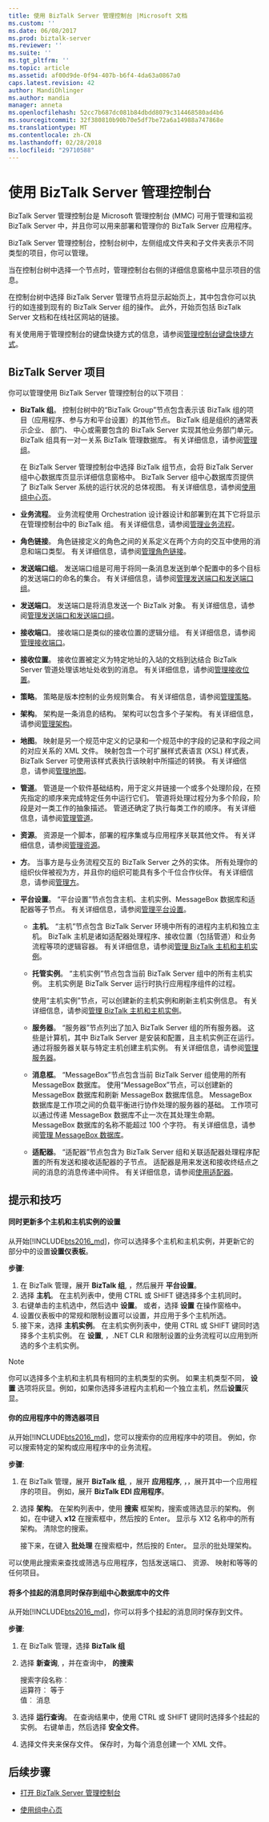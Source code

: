 ```yaml
---
title: 使用 BizTalk Server 管理控制台 |Microsoft 文档
ms.custom: ''
ms.date: 06/08/2017
ms.prod: biztalk-server
ms.reviewer: ''
ms.suite: ''
ms.tgt_pltfrm: ''
ms.topic: article
ms.assetid: af00d9de-0f94-407b-b6f4-4da63a0867a0
caps.latest.revision: 42
author: MandiOhlinger
ms.author: mandia
manager: anneta
ms.openlocfilehash: 52cc7b687dc081b84dbdd8079c314468580ad4b6
ms.sourcegitcommit: 32f380810b90b70e5df7be72a6a14988a747868e
ms.translationtype: MT
ms.contentlocale: zh-CN
ms.lasthandoff: 02/28/2018
ms.locfileid: "29710588"
---
```

# <a name="using-the-biztalk-server-administration-console"></a>使用 BizTalk Server 管理控制台
BizTalk Server 管理控制台是 Microsoft 管理控制台 (MMC) 可用于管理和监视 BizTalk Server 中，并且你可以用来部署和管理你的 BizTalk Server 应用程序。  
  
 BizTalk Server 管理控制台，控制台树中，左侧组成文件夹和子文件夹表示不同类型的项目，你可以管理。  
  
 当在控制台树中选择一个节点时，管理控制台右侧的详细信息窗格中显示项目的信息。  
  
 在控制台树中选择 BizTalk Server 管理节点将显示起始页上，其中包含你可以执行的如连接到现有的 BizTalk Server 组的操作。 此外，开始页包括 BizTalk Server 文档和在线社区网站的链接。  
  
 有关使用用于管理控制台的键盘快捷方式的信息，请参阅[管理控制台键盘快捷方式](../core/administration-console-keyboard-shortcuts.md)。  
  
## <a name="biztalk-server-artifacts"></a>BizTalk Server 项目  
 你可以管理使用 BizTalk Server 管理控制台的以下项目︰  
  
-   **BizTalk 组**。 控制台树中的“BizTalk Group”节点包含表示该 BizTalk 组的项目（应用程序、参与方和平台设置）的其他节点。 BizTalk 组是组织的通常表示企业、 部门、 中心或需要包含的 BizTalk Server 实现其他业务部门单元。 BizTalk 组具有一对一关系 BizTalk 管理数据库。 有关详细信息，请参阅[管理组](../core/managing-groups.md)。  
  
     在 BizTalk Server 管理控制台中选择 BizTalk 组节点，会将 BizTalk Server 组中心数据库页显示详细信息窗格中。 BizTalk Server 组中心数据库页提供了 BizTalk Server 系统的运行状况的总体视图。 有关详细信息，请参阅[使用组中心页](../core/using-the-group-hub-page.md)。  
  
-   **业务流程**。 业务流程使用 Orchestration 设计器设计和部署到在其下它将显示在管理控制台中的 BizTalk 组。 有关详细信息，请参阅[管理业务流程](../core/managing-orchestrations.md)。  
  
-   **角色链接**。 角色链接定义的角色之间的关系定义在两个方向的交互中使用的消息和端口类型。 有关详细信息，请参阅[管理角色链接](../core/managing-role-links.md)。  
  
-   **发送端口组**。 发送端口组是可用于将同一条消息发送到单个配置中的多个目标的发送端口的命名的集合。 有关详细信息，请参阅[管理发送端口和发送端口组](../core/managing-send-ports-and-send-port-groups.md)。  
  
-   **发送端口**。 发送端口是将消息发送一个 BizTalk 对象。 有关详细信息，请参阅[管理发送端口和发送端口组](../core/managing-send-ports-and-send-port-groups.md)。  
  
-   **接收端口**。 接收端口是类似的接收位置的逻辑分组。 有关详细信息，请参阅[管理接收端口](../core/managing-receive-ports.md)。  
  
-   **接收位置**。 接收位置被定义为特定地址的入站的文档到达结合 BizTalk Server 管道处理该地址处收到的消息。 有关详细信息，请参阅[管理接收位置](../core/managing-receive-locations.md)。  
  
-   **策略**。 策略是版本控制的业务规则集合。 有关详细信息，请参阅[管理策略](../core/managing-policies.md)。  
  
-   **架构**。 架构是一条消息的结构。 架构可以包含多个子架构。 有关详细信息，请参阅[管理架构](../core/managing-schemas.md)。  
  
-   **地图**。 映射是另一个规范中定义的记录和一个规范中的字段的记录和字段之间的对应关系的 XML 文件。 映射包含一个可扩展样式表语言 (XSL) 样式表，BizTalk Server 可使用该样式表执行该映射中所描述的转换。 有关详细信息，请参阅[管理地图](../core/managing-maps.md)。  
  
-   **管道**。 管道是一个软件基础结构，用于定义并链接一个或多个处理阶段，在预先指定的顺序来完成特定任务中运行它们。 管道将处理过程分为多个阶段，阶段是对一类工作的抽象描述。 管道还确定了执行每类工作的顺序。 有关详细信息，请参阅[管理管道](../core/managing-pipelines.md)。  
  
-   **资源**。 资源是一个脚本，部署的程序集或与应用程序关联其他文件。 有关详细信息，请参阅[管理资源](../core/managing-resources.md)。  
  
-   **方**。 当事方是与业务流程交互的 BizTalk Server 之外的实体。 所有处理你的组织伙伴被视为方，并且你的组织可能具有多个千位合作伙伴。 有关详细信息，请参阅[管理方](../core/managing-parties.md)。  
  
-   **平台设置**。 “平台设置”节点包含主机、主机实例、MessageBox 数据库和适配器等子节点。 有关详细信息，请参阅[管理平台设置](../core/managing-platform-settings.md)。  
  
    -   **主机**。 “主机”节点包含 BizTalk Server 环境中所有的进程内主机和独立主机。 BizTalk 主机是诸如适配器处理程序、接收位置（包括管道）和业务流程等项的逻辑容器。 有关详细信息，请参阅[管理 BizTalk 主机和主机实例](../core/managing-biztalk-hosts-and-host-instances.md)。  
  
    -   **托管实例**。 “主机实例”节点包含当前 BizTalk Server 组中的所有主机实例。 主机实例是 BizTalk Server 运行时执行应用程序组件的过程。  
  
         使用“主机实例”节点，可以创建新的主机实例和刷新主机实例信息。 有关详细信息，请参阅[管理 BizTalk 主机和主机实例](../core/managing-biztalk-hosts-and-host-instances.md)。  
  
    -   **服务器**。 “服务器”节点列出了加入 BizTalk Server 组的所有服务器。 这些是计算机，其中 BizTalk Server 是安装和配置，且主机实例正在运行。 通过将服务器关联与特定主机创建主机实例。 有关详细信息，请参阅[管理服务器](../core/managing-servers.md)。  
  
    -   **消息框**。 “MessageBox”节点包含当前 BizTalk Server 组使用的所有 MessageBox 数据库。 使用“MessageBox”节点，可以创建新的 MessageBox 数据库和刷新 MessageBox 数据库信息。 MessageBox 数据库是工作项之间的负载平衡进行协作处理的服务器的基础。 工作项可以通过传递 MessageBox 数据库不止一次在其处理生命期。 MessageBox 数据库的名称不能超过 100 个字符。 有关详细信息，请参阅[管理 MessageBox 数据库](../core/managing-messagebox-databases.md)。  
  
    -   **适配器**。 “适配器”节点包含为 BizTalk Server 组和关联适配器处理程序配置的所有发送和接收适配器的子节点。 适配器是用来发送和接收终结点之间的消息的消息传递中间件。 有关详细信息，请参阅[使用适配器](../core/using-adapters.md)。  

## <a name="tips-and-tricks"></a>提示和技巧

#### <a name="update-settings-for-multiple-hosts-and-host-instances-simultaneously"></a>同时更新多个主机和主机实例的设置
从开始[!INCLUDE[bts2016_md](../includes/bts2016-md.md)]，你可以选择多个主机和主机实例，并更新它的部分中的设置**设置仪表板**。

**步骤**:

1. 在 BizTalk 管理，展开 **BizTalk 组**, ，然后展开 **平台设置**。
2. 选择 **主机**。 在主机列表中，使用 CTRL 或 SHIFT 键选择多个主机同时。
3. 右键单击的主机选中，然后选中 **设置**。 或者，选择 **设置** 在操作窗格中。
4. 设置仪表板中的常规和限制设置可以设置，并应用于多个主机所选。 
5. 接下来，选择 **主机实例**。 在主机实例列表中，使用 CTRL 或 SHIFT 键同时选择多个主机实例。 在 **设置**, ，.NET CLR 和限制设置的业务流程可以应用到所选的多个主机实例。 

> [!NOTE]
> 你可以选择多个主机和主机具有相同的主机类型的实例。 如果主机类型不同， **设置** 选项将灰显。例如，如果你选择多进程内主机和一个独立主机，然后**设置**灰显。

#### <a name="filter-artifacts-in-your-application"></a>你的应用程序中的筛选器项目
从开始[!INCLUDE[bts2016_md](../includes/bts2016-md.md)]，您可以搜索你的应用程序中的项目。 例如，你可以搜索特定的架构或应用程序中的业务流程。 

**步骤**:

1. 在 BizTalk 管理，展开 **BizTalk 组**, ，展开 **应用程序**, ，，展开其中一个应用程序的项目。 例如，展开 **BizTalk EDI 应用程序**。 
2. 选择 **架构**。 在架构列表中，使用 **搜索** 框架构，搜索或筛选显示的架构。 例如，在中键入 **x12** 在搜索框中，然后按的 Enter。 显示与 X12 名称中的所有架构。 清除您的搜索。 

    接下来，在键入 **批处理** 在搜索框中，然后按的 Enter。 显示的批处理架构。 
    
可以使用此搜索来查找或筛选与应用程序，包括发送端口、 资源、 映射和等等的任何项目。 

#### <a name="save-multiple-suspended-messages-simultaneously-to-a-file-within-group-hub"></a>将多个挂起的消息同时保存到组中心数据库中的文件 
从开始[!INCLUDE[bts2016_md](../includes/bts2016-md.md)]，你可以将多个挂起的消息同时保存到文件。

**步骤**:

1. 在 BizTalk 管理，选择 **BizTalk 组**
2. 选择 **新查询**, ，并在查询中， **的搜索**

    搜索字段名称︰  
    运算符︰ 等于  
    值︰ 消息
3. 选择 **运行查询**。 在查询结果中，使用 CTRL 或 SHIFT 键同时选择多个挂起的实例。 右键单击，然后选择 **安全文件**。 
4. 选择文件夹来保存文件。 保存时，为每个消息创建一个 XML 文件。

## <a name="next-steps"></a>后续步骤
  
-   [打开 BizTalk Server 管理控制台](../core/how-to-open-the-biztalk-server-administration-console.md)  
  
-   [使用组中心页](../core/using-the-group-hub-page.md)

